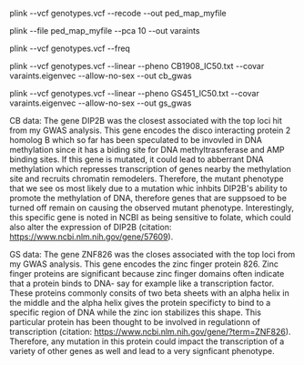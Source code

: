 plink --vcf genotypes.vcf --recode --out ped_map_myfile

plink --file ped_map_myfile --pca 10 --out varaints

plink --vcf genotypes.vcf --freq

plink --vcf genotypes.vcf --linear --pheno CB1908_IC50.txt --covar varaints.eigenvec --allow-no-sex --out cb_gwas

plink --vcf genotypes.vcf --linear --pheno GS451_IC50.txt --covar varaints.eigenvec --allow-no-sex --out gs_gwas

CB data: The gene DIP2B was the closest associated with the top loci hit from my GWAS analysis. This gene encodes the disco interacting protein 2 homolog B which so
far has been speculated to be invovled in DNA methylation since it has a biding site for DNA methyltrasnferase and AMP binding sites. If this gene is mutated, it could
lead to abberrant DNA methylation which represses transcription of genes nearby the methylation site and recruits chromatin remodelers. Therefore, the mutant phenotype that we see os most likely due to a mutation whic inhbits DIP2B's ability to promote the methylation of DNA, therefore genes that are suppsoed to be turned off remain on causing
the observed mutant phenotype. Interestingly, this specific gene is noted in NCBI as being sensitive to folate, which could also alter the expression of DIP2B (citation: https://www.ncbi.nlm.nih.gov/gene/57609). 

GS data: The gene ZNF826 was the closes associated with the top loci from my GWAS analysis. This gene encodes the zinc finger protein 826. Zinc finger proteins are significant because zinc finger domains often indicate that a protein binds to DNA- say for example like a transcription factor. These proteins commonly consits of two beta sheets with an alpha helix in the middle and the alpha helix gives the protein specificty to bind to a specific region of DNA while the zinc ion stabilizes this shape. This particular protein has been thought to be involved in regulationn of transcription (citation: https://www.ncbi.nlm.nih.gov/gene/?term=ZNF826). Therefore, any mutation in this protein could impact the transcription of a variety of other genes as well and lead to a very signficant phenotype. 


